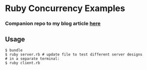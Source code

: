 # Ruby Concurrency Examples
### Companion repo to my blog article [here](https://www.jakebills.com/posts/server_applications_in_ruby/)
## Usage
```shell
$ bundle
$ ruby server.rb # update file to test different server designs
# in a separate terminal:
$ ruby client.rb
```